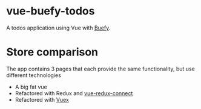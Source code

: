 # vue-buefy-todos
A todos application using Vue with [Buefy](https://buefy.github.io/#/documentation/start).

# Store comparison
The app contains 3 pages that each provide the same functionality, but use different technologies
- A big fat vue
- Refactored with Redux and [vue-redux-connect](https://github.com/peerhenry/vue-redux-connect)
- Refactored with [Vuex](https://vuex.vuejs.org/)